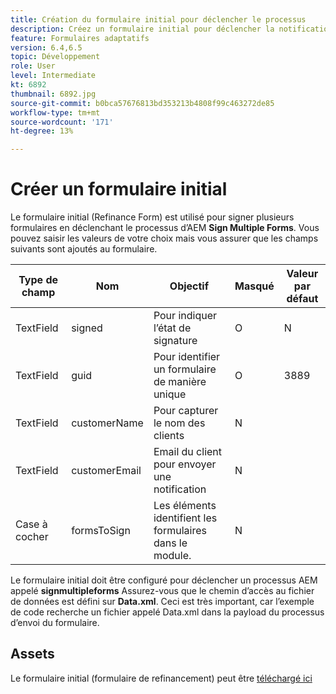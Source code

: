 ```yaml
---
title: Création du formulaire initial pour déclencher le processus
description: Créez un formulaire initial pour déclencher la notification par courrier électronique pour lancer le processus de signature.
feature: Formulaires adaptatifs
version: 6.4,6.5
topic: Développement
role: User
level: Intermediate
kt: 6892
thumbnail: 6892.jpg
source-git-commit: b0bca57676813bd353213b4808f99c463272de85
workflow-type: tm+mt
source-wordcount: '171'
ht-degree: 13%

---
```



# Créer un formulaire initial

Le formulaire initial (Refinance Form) est utilisé pour signer plusieurs formulaires en déclenchant le processus d’AEM **Sign Multiple Forms**. Vous pouvez saisir les valeurs de votre choix mais vous assurer que les champs suivants sont ajoutés au formulaire.

| Type de champ | Nom | Objectif | Masqué  | Valeur par défaut |
| ------------------------|---------------------------------------|--------------------|--------|----------------- |
| TextField | signed | Pour indiquer l’état de signature | O | N |
| TextField | guid | Pour identifier un formulaire de manière unique | O | 3889 |
| TextField | customerName | Pour capturer le nom des clients | N |
| TextField | customerEmail | Email du client pour envoyer une notification | N |
| Case à cocher | formsToSign | Les éléments identifient les formulaires dans le module. | N |

Le formulaire initial doit être configuré pour déclencher un processus AEM appelé **signmultipleforms**
Assurez-vous que le chemin d’accès au fichier de données est défini sur **Data.xml**. Ceci est très important, car l’exemple de code recherche un fichier appelé Data.xml dans la payload du processus d’envoi du formulaire.

## Assets

Le formulaire initial (formulaire de refinancement) peut être [téléchargé ici](assets/refinance-form.zip)





